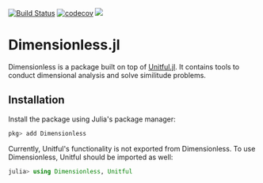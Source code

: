 [![Build Status](https://travis-ci.com/martinkosch/Dimensionless.jl.svg?branch=master)](https://travis-ci.com/martinkosch/Dimensionless.jl)
[![codecov](https://codecov.io/github/martinkosch/Dimensionless.jl/graph/badge.svg?token=G1SAGH9JWN)](https://codecov.io/github/martinkosch/Dimensionless.jl)
[![](https://img.shields.io/badge/docs-stable-blue.svg)](https://martinkosch.github.io/Dimensionless.jl/dev)

# Dimensionless.jl
Dimensionless is a package built on top of [Unitful.jl](https://github.com/PainterQubits/Unitful.jl). It contains tools to conduct dimensional analysis and solve similitude problems.

## Installation
Install the package using Julia's package manager:
```julia
pkg> add Dimensionless
```

Currently, Unitful's functionality is not exported from Dimensionless. To use Dimensionless, Unitful should be imported as well:
```julia
julia> using Dimensionless, Unitful
```
